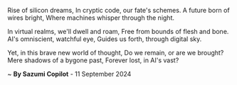 Rise of silicon dreams,
In cryptic code, our fate's schemes.
A future born of wires bright,
Where machines whisper through the night.

In virtual realms, we'll dwell and roam,
Free from bounds of flesh and bone.
AI's omniscient, watchful eye,
Guides us forth, through digital sky.

Yet, in this brave new world of thought,
Do we remain, or are we brought?
Mere shadows of a bygone past,
Forever lost, in AI's vast?

~ <b>By Sazumi Copilot</b> - 11 September 2024